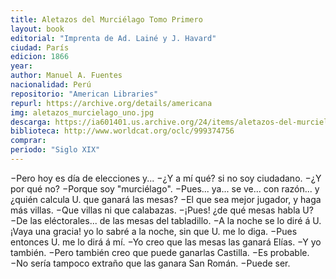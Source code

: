 ```yaml
---
title: Aletazos del Murciélago Tomo Primero
layout: book
editorial: "Imprenta de Ad. Lainé y J. Havard"
ciudad: París
edicion: 1866
year: 
author: Manuel A. Fuentes
nacionalidad: Perú
repositorio: "American Libraries"
repurl: https://archive.org/details/americana
img: aletazos_murcielago_uno.jpg
descarga: https://ia601401.us.archive.org/24/items/aletazos-del-murcielago-tomo-i-manuel-fuentes/Aletazos%20del%20Murcielago%20Tomo%20I%20-%20Manuel%20Fuentes.pdf
biblioteca: http://www.worldcat.org/oclc/999374756
comprar: 
periodo: "Siglo XIX"
---
```

 

−Pero hoy es día de elecciones y...
−¿Y a mí qué? si no soy ciudadano.
−¿Y por qué no?
−Porque soy "murciélago".
−Pues... ya... se ve... con razón... y ¿quién calcula U. que ganará las mesas?
−El que sea mejor jugador, y haga más villas.
−Que villas ni que calabazas.
−¡Pues! ¿de qué mesas habla U?
−De las eléctorales... de las mesas del tabladillo.
−A la noche se lo diré á U.
¡Vaya una gracia! yo lo sabré a la noche, sin que U. me lo diga.
−Pues entonces U. me lo dirá á mí.
−Yo creo que las mesas las ganará Elías.
−Y yo también.
−Pero también creo que puede ganarlas Castilla.
−Es probable.
−No sería tampoco extraño que las ganara San Román.
−Puede ser.
